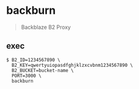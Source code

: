 # backburn

> Backblaze B2 Proxy

## exec

    $ B2_ID=1234567890 \
      B2_KEY=qwertyuiopasdfghjklzxcvbnm1234567890 \
      B2_BUCKET=bucket-name \
      PORT=3000 \
      backburn